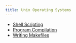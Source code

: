 ```yaml
---
title: Unix Operating Systems
---
```


- [Shell Scripting](/dev/unix/shell.md)
- [Program Compilation](/dev/unix/compilation.md)
- [Writing Makefiles](/dev/unix/makefiles.md)
